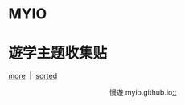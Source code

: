 # MYIO
# 遊学主题收集贴
[more](https://myngy.github.io/)  |  [sorted](http://blog.sina.cn/dpool/blog/u/6514773409)<br />


                                                      慢遊 myio.github.io[::](https://github.com/myio/myio.github.io/edit/master/README.md)
